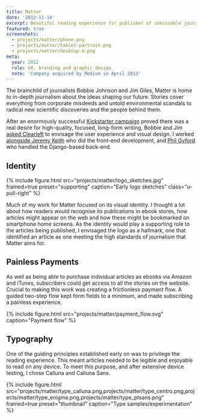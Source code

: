 ```yaml
---
title: Matter
date: '2012-11-14'
excerpt: Beautiful reading experience for publisher of unmissable journalism
featured: true
screenshots:
  - projects/matter/phone.png
  - projects/matter/tablet-portrait.png
  - projects/matter/desktop-a.png
meta:
  year: 2012
  role: UX, branding and graphic design
  note: 'Company acquired by Medium in April 2013'
---
```

The brainchild of journalists Bobbie Johnson and Jim Giles, Matter is home to in-depth journalism about the ideas shaping our future. Stories cover everything from corporate misdeeds and untold environmental scandals to radical new scientific discoveries and the people behind them.

After an enormously successful [Kickstarter campaign][1] proved there was a real desire for high-quality, focused, long-form writing, Bobbie and Jim [asked Clearleft][2] to envisage the user experience and visual design. I worked [alongside Jeremy Keith][3] who did the front-end development, and [Phil Gyford][4] who handled the Django-based back-end.

## Identity
{% include figure.html
  src="projects/matter/logo_sketches.jpg"
  framed=true
  preset="supporting"
  caption="Early logo sketches"
  class="u-pull-right"
%}

Much of my work for Matter focused on its visual identity. I thought a lot about how readers would recognise its publications in ebook stores, how articles might appear on the web and how these might be bookmarked on smartphone home screens. As the identity would play a supporting role to the articles being published, I envisaged the logo as a hallmark, one that identified an article as one meeting the high standards of journalism that Matter aims for.

## Painless Payments
As well as being able to purchase individual articles as ebooks via Amazon and iTunes, subscribers could get access to all the stories on the website. Crucial to making this work was creating a frictionless payment flow. A guided two-step flow kept form fields to a minimum, and made subscribing a painless experience.

{% include figure.html
  src="projects/matter/payment_flow.svg"
  caption="Payment flow"
%}

## Typography
One of the guiding principles established early on was to privilege the reading experience. This meant articles needed to be legible and enjoyable to read on any device. To meet this purpose, and after extensive device testing, I chose Calluna and Calluna Sans.

{% include figure.html
  src="projects/matter/type_calluna.png,projects/matter/type_centro.png,projects/matter/type_enigma.png,projects/matter/type_ptsans.png"
  framed=true
  preset="thumbnail"
  caption="Type samples/experimentation"
%}

[1]: http://www.kickstarter.com/projects/readMatter/Matter
[2]: http://clearleft.com/made/Matter
[3]: https://adactio.com/journal/5886
[4]: http://www.gyford.com/
